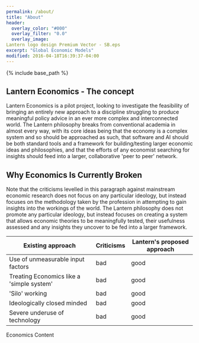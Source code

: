 ```yaml
---
permalink: /about/
title: "About"
header:
  overlay_color: "#000"
  overlay_filter: "0.0"
  overlay_image: 
Lantern logo design Premium Vector - SB.eps
excerpt: "Global Economic Models"
modified: 2016-04-18T16:39:37-04:00
---
```


{% include base_path %}

## Lantern Economics - The concept 

Lantern Economics is a pilot project, looking to investigate the feasibility of bringing an entirely new approach to a discipline struggling to produce meaningful policy advice in an ever more complex and interconnected world. The Lantern philosophy breaks from conventional academia in almost every way, with its core ideas being that the economy is a complex system and so should be approached as such, that software and AI should be both standard tools and a framework for building/testing larger economic ideas and philosophies, and that the efforts of any economist searching for insights should feed into a larger, collaborative 'peer to peer' network.   

## Why Economics Is Currently Broken

Note that the criticisms levelled in this paragraph against mainstream economic research does not focus on any particular ideology, but instead focuses on the methodology taken by the profession in attempting to gain insights into the workings of the world. The Lantern philosophy does not promote any particular ideology, but instead focuses on creating a system that allows economic theories to be meaningfully tested, their usefulness assessed and any insights they uncover to be fed into a larger framework.   

| Existing approach | Criticisms | Lantern's proposed approach |
|-------|--------|---------|
| Use of unmeasurable input factors  | bad | good |
| Treating Economics like a 'simple system' | bad | good |
| 'Silo' working | bad | good |
| Ideologically closed minded | bad | good |
| Severe underuse of technology | bad | good |

Economics Content
